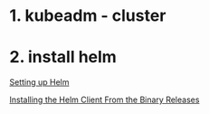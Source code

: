 # 1. kubeadm - cluster
# 2. install helm
[Setting up Helm](https://zero-to-jupyterhub.readthedocs.io/en/latest/setup-helm.html#installation)

[Installing the Helm Client From the Binary Releases](https://github.com/helm/helm/blob/master/docs/install.md)
